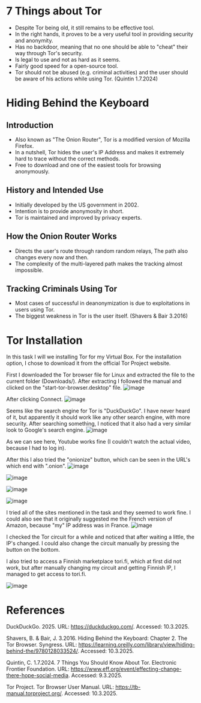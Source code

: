 # 7 Things about Tor
- Despite Tor being old, it still remains to be effective tool.
- In the right hands, it proves to be a very useful tool in providing security and anonymity.
- Has no backdoor, meaning that no one should be able to "cheat" their way through Tor's security.
- Is legal to use and not as hard as it seems.
- Fairly good speed for a open-source tool.
- Tor should not be abused (e.g. criminal activities) and the user should be aware of his actions while using Tor. (Quintin 1.7.2024)


# Hiding Behind the Keyboard
## Introduction
- Also known as "The Onion Router", Tor is a modified version of Mozilla Firefox.
- In a nutshell, Tor hides the user's IP Address and makes it extremely hard to trace without the correct methods.
- Free to download and one of the easiest tools for browsing anonymously.

## History and Intended Use
- Initially developed by the US government in 2002. 
- Intention is to provide anonymosity in short.
- Tor is maintained and improved by privacy experts.

## How the Onion Router Works
- Directs the user's route through random random relays, The path also changes every now and then.
- The complexity of the multi-layered path makes the tracking almost impossible.

## Tracking Criminals Using Tor
- Most cases of successful in deanonymization is due to exploitations in users using Tor.
- The biggest weakness in Tor is the user itself. (Shavers & Bair 3.2016)


# Tor Installation
In this task I will we installing Tor for my Virtual Box.
For the installation option, I chose to download it from the official Tor Project website.

First I downloaded the Tor browser file for Linux and extracted the file to the current folder (Downloads/). After extracting I followed the manual and clicked on the "start-tor-browser.desktop" file.
![image](https://github.com/user-attachments/assets/9c0d871e-584e-4646-b00b-e2e6ad76a618)

After clicking Connect.
![image](https://github.com/user-attachments/assets/6ca0497c-8ba7-4d31-9e65-cefdab898501)

Seems like the search engine for Tor is "DuckDuckGo". I have never heard of it, but apparently it should work like any other search engine, with more security. After searching something, I noticed that it also had a very similar look to Google's search engine.
![image](https://github.com/user-attachments/assets/db0f8c7e-974d-4983-ba31-f0f194a8d887)

As we can see here, Youtube works fine (I couldn't watch the actual video, because I had to log in).

After this I also tried the "onionize" button, which can be seen in the URL's which end with ".onion".
![image](https://github.com/user-attachments/assets/5a3d3ac8-cbc7-4494-9aa0-ad53cf3b25dc)

![image](https://github.com/user-attachments/assets/05861287-4324-4902-b349-43c7363914be)

![image](https://github.com/user-attachments/assets/b9d4b0c2-a950-45df-ae1c-58ffddaf629c)

![image](https://github.com/user-attachments/assets/ce6e4a1e-b24f-4de7-ab1e-386b7dc9bef3)

I tried all of the sites mentioned in the task and they seemed to work fine. I could also see that it originally suggested me the French version of Amazon, because "my" IP address was in France. 
![image](https://github.com/user-attachments/assets/3114442d-0e15-4192-9428-98f191b40d52)

I checked the Tor circuit for a while and noticed that after waiting a little, the IP's changed. I could also change the circuit manually by pressing the button on the bottom. 

I also tried to access a Finnish marketplace tori.fi, which at first did not work, but after manually changing my circuit and getting Finnish IP, I managed to get access to tori.fi.

![image](https://github.com/user-attachments/assets/637e12bf-005d-42ca-81d1-61458ef11861)

# References
DuckDuckGo. 2025. URL: https://duckduckgo.com/. Accessed: 10.3.2025.

Shavers, B. & Bair, J. 3.2016. Hiding Behind the Keyboard: Chapter 2. The Tor Browser. Syngress. URL: https://learning.oreilly.com/library/view/hiding-behind-the/9780128033524/. Accessed: 10.3.2025. 

Quintin, C. 1.7.2024. 7 Things You Should Know About Tor. Electronic Frontier Foundation. URL: https://www.eff.org/event/effecting-change-there-hope-social-media. Accessed: 9.3.2025.

Tor Project. Tor Browser User Manual. URL: https://tb-manual.torproject.org/. Accessed: 10.3.2025.

